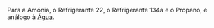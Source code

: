 

Para a Amónia, o Refrigerante 22, o Refrigerante 134a e o Propano, é análogo à [Água](ManualAsstermo215Agua.md).
